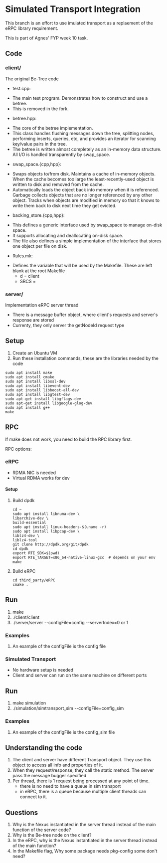# Simulated Transport Integration

This branch is an effort to use imulated transport as a replaement of the eRPC library requirement. 

This is part of Agnes' FYP week 10 task. 

## Code
### client/
The original Be-Tree code

* test.cpp: 
- The main test program. Demonstrates how to construct and
use a betree.
- This is removed in the fork.

* betree.hpp: 
- The core of the betree implementation. 
- This class handles flushing messages down the tree, splitting nodes, performing inserts, queries, etc, and provides an iterator for scanning key/value pairs in the tree. 
- The betree is written almost completely as an in-memory data structure.  All I/O is handled transparently by swap_space.

* swap_space.{cpp,hpp}: 
- Swaps objects to/from disk. Maintains a cache of in-memory objects. When the cache becomes too large the least-recently-used object is written to disk and removed from the cache.
- Automatically loads the object back into memory when it is referenced. Garbage collects objects that are no longer referenced by any other object. Tracks when objects are modified in memory so that it knows to write them back to disk next time they get evicted.

* backing_store.{cpp,hpp}: 
- This defines a generic interface used by swap_space to manage on-disk space.
- It supports allocating and deallocating on-disk space. 
- The file also defines a simple implementation of the interface that stores one object per file on disk.

* Rules.mk:
- Defines the variable that will be used by the Makefile. These are left blank at the root Makefile
    - d = client
    - SRCS = 

### server/
Implementation eRPC server thread

* There is a message buffer object, where client's requests and server's response are stored
* Currenty, they only server the getNodeId request type

## Setup
1. Create an Ubuntu VM
2. Run these installation commands, these are the libraries needed by the code
```
sudo apt install make
sudo apt install cmake
sudo apt install libssl-dev
sudo apt install libevent-dev
sudo apt install libboost-all-dev
sudo apt install libgtest-dev
sudo apt-get install libgflags-dev
sudo apt-get install libgoogle-glog-dev
sudo apt install g++
make
```

## RPC
If make does not work, you need to build the RPC library first. 

RPC options:
### eRPC
* RDMA NIC is needed
* Virtual RDMA works for dev
 
#### Setup
1. Build dpdk

    ```
    cd ~
    sudo apt install libnuma-dev \
    libarchive-dev \
    build-essential
    sudo apt install linux-headers-$(uname -r)
    sudo apt install libpcap-dev \
    liblz4-dev \
    liblz4-tool
    git clone http://dpdk.org/git/dpdk
    cd dpdk
    export RTE_SDK=$(pwd)
    export RTE_TARGET=x86_64-native-linux-gcc  # depends on your env
    make
    ```

2. Build eRPC
    ```
    cd third_party/eRPC
    cmake .
    ```


## Run
1. make
2. ./client/client
3. ./server/server --configFile=config --serverIndex=0 or 1

### Examples
1. An example of the configFile is the config file

### Simulated Transport
* No hardware setup is needed
* Client and server can run on the same machine on different ports

## Run
1. make simulation
2. ./simulation/simtransport_sim --configFile=config_sim

### Examples
1. An example of the configFile is the config_sim file

## Understanding the code
1. The client and server have different Transport object. They use this object to access all info and properties of it. 
2. When they request/response, they call the static method. The server pass the message bugger specified
3. Per thread, there is 1 request being processed at any point of time.
    - there is no need to have a queue in sim transport
    - in eRPC, there is a queue because multiple client threads can connect to it. 
## Questions
1. Why is the Nexus instantiated in the server thread instead of the main function of the server code?
2. Why is the Be-tree node on the client?
3. In the eRPC, why is the Nexus instantiated in the server thread instead of the main function?
4. In the Makefile flag, Why some package needs pkg-config some don't need?
